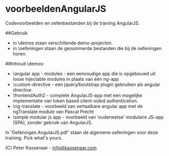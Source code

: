 voorbeeldenAngularJS
====================

Codevoorbeelden en oefenbestanden bij de training AngularJS.

##Gebruik
* in \demos staan verschillende demo-projecten.
* in \oefeningen staan de genummerde bestanden die bij de oefeningen horen.


##Inhoud \demos:
* \angular app - modules - een eenvoudige app die is opgebouwd uit losse injectable modules in plaats van één ng-app
* \custom-directive - een jquery/bootstrap plugin gebruiken als angular directive.
* \frontendAuth2 - complete AngularJS-app met een mogelijke implementatie van token based client-sided authentication.
* \ng-translate - voorbeeld van vertaalbare angular app met de ngTranslate module van Pascal Precht
* \simple modular js app - voorbeeld van 'ouderwetse' modulaire JS-app (SPA), zonder gebruik van AngularJS.

In 'Oefeningen AngularJS.pdf' staan de algemene oefeningen voor deze training. Pick what's yours.

(C) Peter Kassenaar - info@kassenaar.com